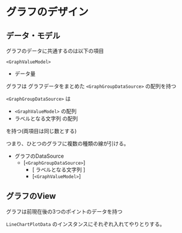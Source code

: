 # グラフのデザイン

## データ・モデル

グラフのデータに共通するのは以下の項目

`<GraphValueModel>`

* データ量

グラフは グラフデータをまとめた `<GraphGroupDataSource>` の配列を持つ

`<GraphGroupDataSource>` は

* `<GraphValueModel>` の配列
* ラベルとなる文字列 の配列

を持つ(両項目は同じ数とする)

つまり、ひとつのグラフに複数の種類の線が引ける。

* グラフのDataSource
    * [`<GraphGroupDataSource>`]
        * [ ラベルとなる文字列 ]
        * [`<GraphValueModel>`]

## グラフのView

グラフは前現在後の3つのポイントのデータを持つ

`LineChartPlotData` のインスタンスにそれぞれ入れてやりとりする。
